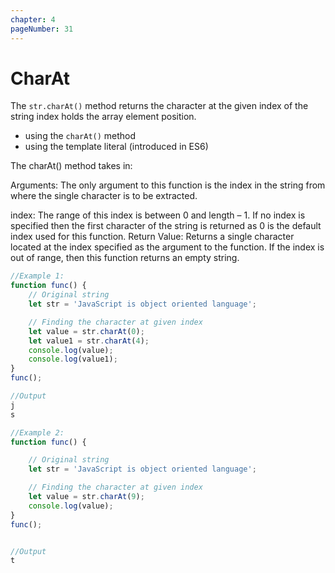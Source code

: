 ```yaml
---
chapter: 4
pageNumber: 31
---
```

# CharAt

The `str.charAt()` method returns the character at the given index of the string index holds the array element position.
* using the `charAt()` method
* using the template literal (introduced in ES6)

The charAt() method takes in:

Arguments: The only argument to this function is the index in the string from where the single character is to be extracted. 

index: The range of this index is between 0 and length – 1. If no index is specified then the first character of the string is returned as 0 is the default index used for this function. 
Return Value: Returns a single character located at the index specified as the argument to the function. If the index is out of range, then this function returns an empty string.

```javascript
//Example 1:
function func() {
	// Original string
	let str = 'JavaScript is object oriented language';

	// Finding the character at given index
	let value = str.charAt(0);
	let value1 = str.charAt(4);
	console.log(value);
	console.log(value1);
}
func();

//Output
j
s

//Example 2: 
function func() {

	// Original string
	let str = 'JavaScript is object oriented language';

	// Finding the character at given index
	let value = str.charAt(9);
	console.log(value);
}
func();


//Output
t
```